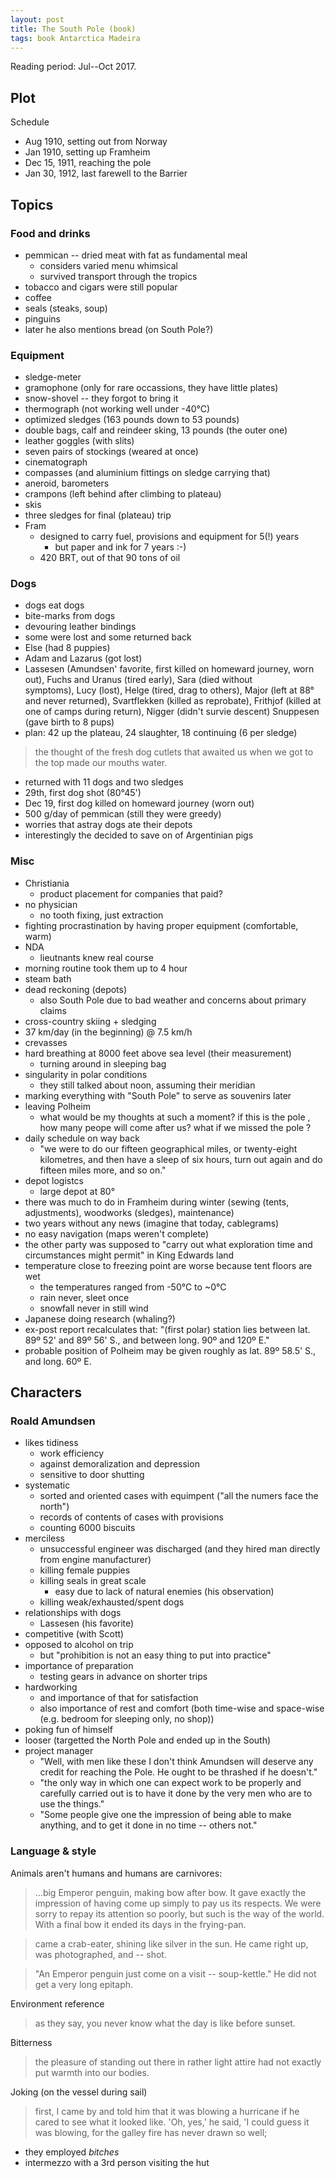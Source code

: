 ```yaml
---
layout: post
title: The South Pole (book)
tags: book Antarctica Madeira
---
```


Reading period: Jul--Oct 2017.

## Plot

Schedule
* Aug 1910, setting out from Norway
* Jan 1910, setting up Framheim
* Dec 15, 1911, reaching the pole
* Jan 30, 1912, last farewell to the Barrier


## Topics

### Food and drinks

* pemmican -- dried meat with fat as fundamental meal
  * considers varied menu whimsical
  * survived transport through the tropics
* tobacco and cigars were still popular
* coffee
* seals (steaks, soup)
* pinguins
* later he also mentions bread (on South Pole?)

### Equipment

* sledge-meter
* gramophone (only for rare occassions, they have little plates)
* snow-shovel -- they forgot to bring it 
* thermograph (not working well under -40°C)
* optimized sledges (163 pounds down to 53 pounds)
* double bags, calf and reindeer sking, 13 pounds (the outer one)
* leather goggles (with slits)
* seven pairs of stockings (weared at once)
* cinematograph
* compasses (and aluminium fittings on sledge carrying that)
* aneroid, barometers
* crampons (left behind after climbing to plateau)
* skis
* three sledges for final (plateau) trip
* Fram
  * designed to carry fuel, provisions and equipment for 5(!) years
    * but paper and ink for 7 years :-)
  * 420 BRT, out of that 90 tons of oil

### Dogs

* dogs eat dogs
* bite-marks from dogs
* devouring leather bindings
* some were lost and some returned back
* Else (had 8 puppies)
* Adam and Lazarus (got lost)
* Lassesen (Amundsen' favorite, first killed on homeward journey, worn out),
  Fuchs and Uranus (tired early), Sara (died without symptoms), Lucy (lost),
  Helge (tired, drag to others), Major (left at 88° and never returned), Svartflekken (killed as
  reprobate), Frithjof (killed at one of camps during return), Nigger (didn't survie descent)
  Snuppesen (gave birth to 8 pups)
* plan: 42 up the plateau, 24 slaughter, 18 continuing (6 per sledge)

> the thought of the fresh dog cutlets that awaited us when we got to the top
> made our mouths water.

* returned with 11 dogs and two sledges
* 29th, first dog shot (80°45')
* Dec 19, first dog killed on homeward journey (worn out)
* 500 g/day of pemmican (still they were greedy)
* worries that astray dogs ate their depots
* interestingly the decided to save on of Argentinian pigs

### Misc

* Christiania
  * product placement for companies that paid?
* no physician
  * no tooth fixing, just extraction
* fighting procrastination by having proper equipment (comfortable, warm)
* NDA
  * lieutnants knew real course
* morning routine took them up to 4 hour
* steam bath
* dead reckoning (depots)
  * also South Pole due to bad weather and concerns about primary claims
* cross-country skiing + sledging
* 37 km/day (in the beginning) @ 7.5 km/h
* crevasses
* hard breathing at 8000 feet above sea level (their measurement)
  * turning around in sleeping bag
* singularity in polar conditions
  * they still talked about noon, assuming their meridian
* marking everything with "South Pole" to serve as souvenirs later
* leaving Polheim
  * what would be my thoughts at such a moment? if this is the pole , how many peope will come after us? what if we missed the pole ?
* daily schedule on way back
  * "we were to do our fifteen geographical miles, or twenty-eight kilometres,
    and then have a sleep of six hours, turn out again and do fifteen miles
    more, and so on."
* depot logistcs
  * large depot at 80°
* there was much to do in Framheim during winter (sewing (tents, adjustments),
  woodworks (sledges), maintenance)
* two years without any news (imagine that today, cablegrams)
* no easy navigation (maps weren't complete)
* the other party was supposed to "carry out what exploration time and circumstances might permit" in King Edwards land
* temperature close to freezing point are worse because tent floors are wet
  * the temperatures ranged from -50°C to ~0°C
  * rain never, sleet once
  * snowfall never in still wind
* Japanese doing research (whaling?)
* ex-post report recalculates that: "(first polar) station lies between lat. 89º 52' and 89º 56' S., and between long. 90º and 120º E."
* probable position of Polheim may be given roughly as lat. 89º 58.5' S., and long. 60º E.

## Characters

### Roald Amundsen

* likes tidiness
  * work efficiency
  * against demoralization and depression
  * sensitive to door shutting
* systematic
  * sorted and oriented cases with equimpent ("all the numers face the north")
  * records of contents of cases with provisions
  * counting 6000 biscuits
* merciless
  * unsuccessful engineer was discharged (and they hired man directly from engine manufacturer)
  * killing female puppies
  * killing seals in great scale
    * easy due to lack of natural enemies (his observation)
  * killing weak/exhausted/spent dogs
* relationships with dogs
  * Lassesen (his favorite)
* competitive (with Scott)
* opposed to alcohol on trip
  * but "prohibition is not an easy thing to put into practice"
* importance of preparation
  * testing gears in advance on shorter trips
* hardworking
  * and importance of that for satisfaction
  * also importance of rest and comfort (both time-wise and space-wise (e.g. bedroom for sleeping only, no shop))
* poking fun of himself
* looser (targetted the North Pole and ended up in the South)
* project manager
  * "Well, with men like these I don't think Amundsen will deserve any credit
    for reaching the Pole. He ought to be thrashed if he doesn't."
  * "the only way in which one can expect work to be properly and carefully
    carried out is to have it done by the very men who are to use the things."
  * "Some people give one the impression of being able to make anything, and to
    get it done in no time -- others not."


### Language & style

Animals aren't humans and humans are carnivores:

> ...big Emperor penguin, making bow after bow. It gave exactly the impression
> of having come up simply to pay us its respects. We were sorry to repay its
> attention so poorly, but such is the way of the world. With a final bow it
> ended its days in the frying-pan.

> came a crab-eater, shining like silver in the sun. He came right up, was
> photographed, and -- shot.

> "An Emperor penguin just come on a visit -- soup-kettle." He did not get a
> very long epitaph.

Environment reference
> as they say, you never know what the day is like before sunset.

Bitterness
> the pleasure of standing out there in rather light attire had not exactly put
> warmth into our bodies.

Joking (on the vessel during sail)
> first, I came by and told him that it was blowing a hurricane if he cared to
> see what it looked like. 'Oh, yes,' he said, 'I could guess it was blowing, for
> the galley fire has never drawn so well;

* they employed *bitches*
* intermezzo with a 3rd person visiting the hut
